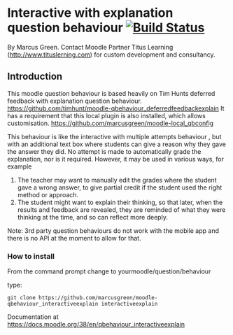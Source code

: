 # Interactive with explanation question behaviour [![Build Status](https://travis-ci.com/marcusgreen/moodle-qbehaviour_interactiveexplain.svg?branch=master)](https://travis-ci.com/marcusgreen/moodle-qbehaviour_interactiveexplain)
By Marcus Green.
Contact Moodle Partner Titus Learning (http://www.tituslerning.com) for custom development and consultancy.

## Introduction


This moodle question behaviour is based heavily on Tim Hunts
deferred feedback with explanation question behaviour.
https://github.com/timhunt/moodle-qbehaviour_deferredfeedbackexplain
It has a requirement that this local plugin is also installed, which allows customisation. https://github.com/marcusgreen/moodle-local_qbconfig

This behaviour is  like the interactive with multiple attempts behaviour , but with an additional text box where students can give a reason why they gave the answer they did.
No attempt is made to automatically grade the explanation, nor is it required.
However, it may be used in various ways, for example

1. The teacher may want to manually edit the grades where the student gave a wrong answer, to give partial credit if the student used the right method or approach.
2. The student might want to explain their thinking, so that later, when the results and feedback are revealed, they are reminded of what they were thinking at the time, and so can reflect more deeply.

Note: 3rd party question behaviours do not work with the mobile app and there is no API at the moment to allow for that.

### How to install

From the command prompt change to
yourmoodle/question/behaviour

type:
```
git clone https://github.com/marcusgreen/moodle-qbehaviour_interactiveexplain interactiveexplain

```
Documentation at https://docs.moodle.org/38/en/qbehaviour_interactiveexplain

